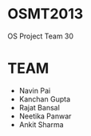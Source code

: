 OSMT2013
========

OS Project Team 30

TEAM
=======
* Navin Pai
* Kanchan Gupta
* Rajat Bansal
* Neetika Panwar
* Ankit Sharma
